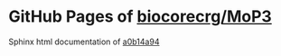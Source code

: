 GitHub Pages of [biocorecrg/MoP3](https://github.com/biocorecrg/MoP3.git)
===
Sphinx html documentation of [a0b14a94](https://github.com/biocorecrg/MoP3/tree/a0b14a9441b5e33dbc20ce2d9e71a251fd5c9a4f)
